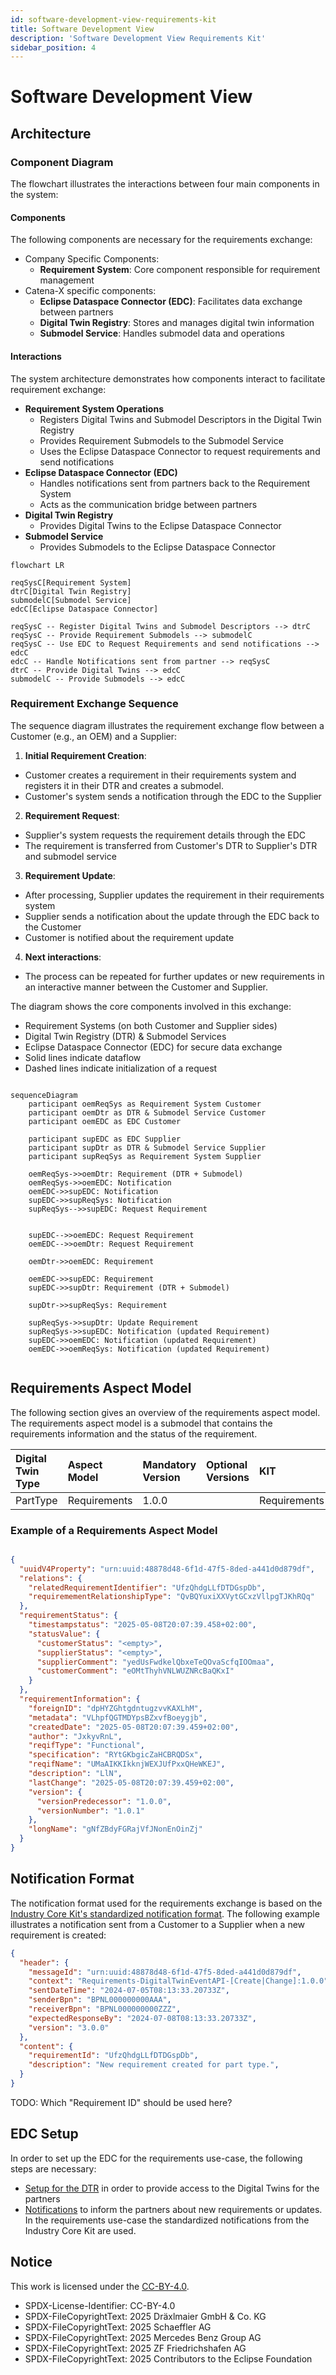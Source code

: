 ```yaml
---
id: software-development-view-requirements-kit
title: Software Development View
description: 'Software Development View Requirements Kit'
sidebar_position: 4
---
```


# Software Development View


## Architecture

### Component Diagram

The flowchart illustrates the interactions between four main components in the system:

#### Components

The following components are necessary for the requirements exchange:

- Company Specific Components:
  - **Requirement System**: Core component responsible for requirement management
- Catena-X specific components:
  - **Eclipse Dataspace Connector (EDC)**: Facilitates data exchange between partners
  - **Digital Twin Registry**: Stores and manages digital twin information
  - **Submodel Service**: Handles submodel data and operations

#### Interactions
The system architecture demonstrates how components interact to facilitate requirement exchange:

- **Requirement System Operations**
  - Registers Digital Twins and Submodel Descriptors in the Digital Twin Registry
  - Provides Requirement Submodels to the Submodel Service
  - Uses the Eclipse Dataspace Connector to request requirements and send notifications
- **Eclipse Dataspace Connector (EDC)**
  - Handles notifications sent from partners back to the Requirement System
  - Acts as the communication bridge between partners
- **Digital Twin Registry**
  - Provides Digital Twins to the Eclipse Dataspace Connector
- **Submodel Service**
  - Provides Submodels to the Eclipse Dataspace Connector

```mermaid
flowchart LR

reqSysC[Requirement System]
dtrC[Digital Twin Registry]
submodelC[Submodel Service]
edcC[Eclipse Dataspace Connector]

reqSysC -- Register Digital Twins and Submodel Descriptors --> dtrC
reqSysC -- Provide Requirement Submodels --> submodelC
reqSysC -- Use EDC to Request Requirements and send notifications --> edcC
edcC -- Handle Notifications sent from partner --> reqSysC
dtrC -- Provide Digital Twins --> edcC
submodelC -- Provide Submodels --> edcC

```

### Requirement Exchange Sequence

The sequence diagram illustrates the requirement exchange flow between a Customer (e.g., an OEM) and a Supplier:

1. **Initial Requirement Creation**:
  - Customer creates a requirement in their requirements system and registers it in their DTR and creates a submodel.
  - Customer's system sends a notification through the EDC to the Supplier

2. **Requirement Request**:
  - Supplier's system requests the requirement details through the EDC
  - The requirement is transferred from Customer's DTR to Supplier's DTR and submodel service

3. **Requirement Update**:
  - After processing, Supplier updates the requirement in their requirements system
  - Supplier sends a notification about the update through the EDC back to the Customer
  - Customer is notified about the requirement update

4. **Next interactions**:
  - The process can be repeated for further updates or new requirements in an interactive manner between the Customer and Supplier.

The diagram shows the core components involved in this exchange:
- Requirement Systems (on both Customer and Supplier sides)
- Digital Twin Registry (DTR) & Submodel Services
- Eclipse Dataspace Connector (EDC) for secure data exchange
- Solid lines indicate dataflow
- Dashed lines indicate initialization of a request

```mermaid

sequenceDiagram
    participant oemReqSys as Requirement System Customer
    participant oemDtr as DTR & Submodel Service Customer
    participant oemEDC as EDC Customer

    participant supEDC as EDC Supplier
    participant supDtr as DTR & Submodel Service Supplier
    participant supReqSys as Requirement System Supplier

    oemReqSys->>oemDtr: Requirement (DTR + Submodel)
    oemReqSys->>oemEDC: Notification
    oemEDC->>supEDC: Notification
    supEDC->>supReqSys: Notification
    supReqSys-->>supEDC: Request Requirement


    supEDC-->>oemEDC: Request Requirement
    oemEDC-->>oemDtr: Request Requirement

    oemDtr->>oemEDC: Requirement

    oemEDC->>supEDC: Requirement
    supEDC->>supDtr: Requirement (DTR + Submodel)

    supDtr->>supReqSys: Requirement

    supReqSys->>supDtr: Update Requirement
    supReqSys->>supEDC: Notification (updated Requirement)
    supEDC->>oemEDC: Notification (updated Requirement)
    oemEDC->>oemReqSys: Notification (updated Requirement)


```

## Requirements Aspect Model

The following section gives an overview of the requirements aspect model. The requirements aspect model is a submodel that contains the requirements information and the status of the requirement.

| Digital Twin Type | Aspect Model | Mandatory Version | Optional Versions | KIT | Standard |
| :-- | :-- | :-- | :-- | :-- | :-- |
| PartType | Requirements | 1.0.0 | | Requirements | CX-..TODO.. |


### Example of a Requirements Aspect Model


```json

{
  "uuidV4Property": "urn:uuid:48878d48-6f1d-47f5-8ded-a441d0d879df",
  "relations": {
    "relatedRequirementIdentifier": "UfzQhdgLLfDTDGspDb",
    "requiremementRelationshipType": "QvBQYuxiXXVytGCxzVllpgTJKhRQq"
  },
  "requirementStatus": {
    "timestampstatus": "2025-05-08T20:07:39.458+02:00",
    "statusValue": {
      "customerStatus": "<empty>",
      "supplierStatus": "<empty>",
      "supplierComment": "yedUsFwdkelQbxeTeQOvaScfqIOOmaa",
      "customerComment": "eOMtThyhVNLWUZNRcBaQKxI"
    }
  },
  "requirementInformation": {
    "foreignID": "dpHYZGhtgdntugzvvKAXLhM",
    "metadata": "VLhpfQGTMDYpsBZxvfBoeygjb",
    "createdDate": "2025-05-08T20:07:39.459+02:00",
    "author": "JxkyvRnL",
    "reqifType": "Functional",
    "specification": "RYtGKbgicZaHCBRQDSx",
    "reqifName": "UMaAIKKIkknjWEXJUfPxxQHeWKEJ",
    "description": "LlN",
    "lastChange": "2025-05-08T20:07:39.459+02:00",
    "version": {
      "versionPredecessor": "1.0.0",
      "versionNumber": "1.0.1"
    },
    "longName": "gNfZBdyFGRajVfJNonEnOinZj"
  }
}

```


## Notification Format

The notification format used for the requirements exchange is based on the [Industry Core Kit's standardized notification format](../industry-core-kit/software-development-view/notifications). The following example illustrates a notification sent from a Customer to a Supplier when a new requirement is created:

```json
{
  "header": {
    "messageId": "urn:uuid:48878d48-6f1d-47f5-8ded-a441d0d879df",
    "context": "Requirements-DigitalTwinEventAPI-[Create|Change]:1.0.0",
    "sentDateTime": "2024-07-05T08:13:33.20733Z",
    "senderBpn": "BPNL000000000AAA",
    "receiverBpn": "BPNL000000000ZZZ",
    "expectedResponseBy": "2024-07-08T08:13:33.20733Z",
    "version": "3.0.0"
  },
  "content": {
    "requirementId": "UfzQhdgLLfDTDGspDb",
    "description": "New requirement created for part type.",
  }
}
```

TODO: Which "Requirement ID" should be used here?




## EDC Setup

In order to set up the EDC for the requirements use-case, the following steps are necessary:

- [Setup for the DTR](../digital-twin-kit/software-development-view/) in order to provide access to the Digital Twins for the partners
- [Notifications](../industry-core-kit/software-development-view/notifications) to inform the partners about new requirements or updates. In the requirements use-case the standardized notifications from the Industry Core Kit are used.







## Notice

This work is licensed under the [CC-BY-4.0](https://creativecommons.org/licenses/by/4.0/legalcode).

- SPDX-License-Identifier: CC-BY-4.0
- SPDX-FileCopyrightText: 2025 Dräxlmaier GmbH & Co. KG
- SPDX-FileCopyrightText: 2025 Schaeffler AG
- SPDX-FileCopyrightText: 2025 Mercedes Benz Group AG
- SPDX-FileCopyrightText: 2025 ZF Friedrichshafen AG
- SPDX-FileCopyrightText: 2025 Contributors to the Eclipse Foundation